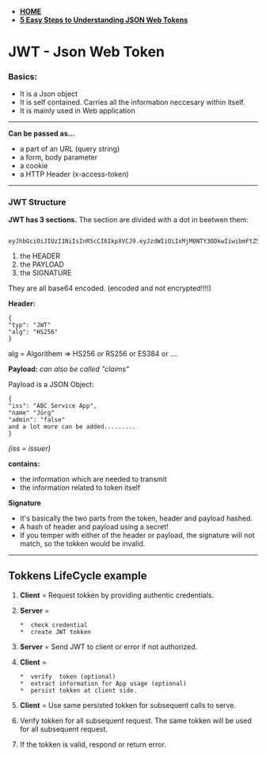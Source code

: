 
* [**HOME**](../index.md)
* [**5 Easy Steps to Understanding JSON Web Tokens**](https://medium.com/vandium-software/5-easy-steps-to-understanding-json-web-tokens-jwt-1164c0adfcec)


# JWT - Json Web Token

###  Basics:

* It is a Json object
* It is self contained. Carries all the information neccesary within itself.
* It is mainly used in Web application

___


**Can be passed as...**

* a part of an URL (query string)
* a form, body parameter
* a cookie
* a HTTP Header (x-access-token)

___

### JWT Structure

**JWT has 3 sections.**
The section are divided with a dot in beetwen them:

        eyJhbGciOiJIUzI1NiIsInR5cCI6IkpXVCJ9.eyJzdWIiOiIxMjM0NTY3ODkwIiwibmFtZSI6IkpvaG4gRG9lIiwiaWF0IjoxNTE2MjM5MDIyfQ.SflKxwRJSMeKKF2QT4fwpMeJf36POk6yJV_adQssw5c


1. the HEADER
2. the PAYLOAD
3. the SIGNATURE

They are all base64 encoded. (encoded and not encrypted!!!!)

**Header:**

    {
    "typ": "JWT"
    "alg": "HS256"
    }
    
alg = Algorithem => HS256 or RS256 or ES384 or ....  

**Payload:** _can also be called "claims"_

Payload is a JSON Object:


    {
    "iss": "ABC Service App",
    "name" "Jörg"
    "admin": "false"
    and a lot more can be added.........
    }
    
_(iss = issuer)_

**contains:** 
* the information which are needed to transmit
* the information related to token itself


**Signature**

* It's basically the two parts from the token, header and payload hashed.
* A hash of header and payload using a secret!
* If you temper with either of the header or payload, the signature will not match, so the tokken would be invalid.


_____

## Tokkens LifeCycle example

1. **Client** = Request tokken by providing authentic credentials.

2. **Server** = 

       *  check credential 
       *  create JWT tokken
       
3. **Server** = Send JWT to client or error if not authorized.

4. **Client** = 

       *  verify  token (optional)
       *  extract information for App usage (optional)
       *  persist tokken at client side.

5. **Client** = Use same persisted tokken for subsequent calls to serve.

6. Verify tokken for all subsequent request. The same tokken will be used for all subsequent request.

7. If the tokken is valid, respond or return error.







